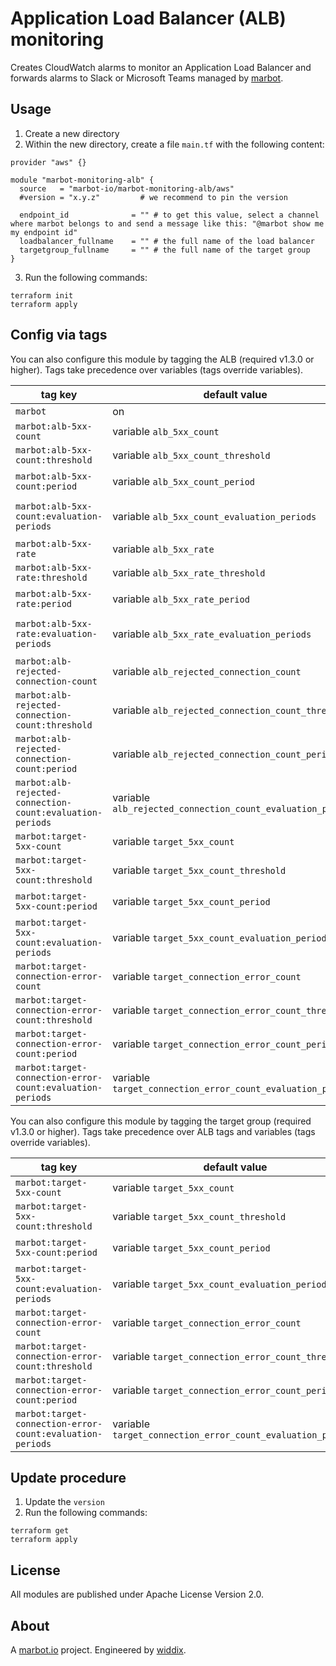 # Application Load Balancer (ALB) monitoring

Creates CloudWatch alarms to monitor an Application Load Balancer and forwards alarms to Slack or Microsoft Teams managed by [marbot](https://marbot.io/).

## Usage

1. Create a new directory
2. Within the new directory, create a file `main.tf` with the following content:
```
provider "aws" {}

module "marbot-monitoring-alb" {
  source   = "marbot-io/marbot-monitoring-alb/aws"
  #version = "x.y.z"         # we recommend to pin the version

  endpoint_id              = "" # to get this value, select a channel where marbot belongs to and send a message like this: "@marbot show me my endpoint id"
  loadbalancer_fullname    = "" # the full name of the load balancer
  targetgroup_fullname     = "" # the full name of the target group
}
```
3. Run the following commands:
```
terraform init
terraform apply
```

## Config via tags

You can also configure this module by tagging the ALB (required v1.3.0 or higher). Tags take precedence over variables (tags override variables).

| tag key                                                   | default value                                               | allowed values                                |
| --------------------------------------------------------- | ----------------------------------------------------------- | --------------------------------------------- |
| `marbot`                                                  | on                                                          | on|off                                        |
| `marbot:alb-5xx-count`                                    | variable `alb_5xx_count`                                    | static|anomaly_detection|off                  |
| `marbot:alb-5xx-count:threshold`                          | variable `alb_5xx_count_threshold`                          | >= 0                                          |
| `marbot:alb-5xx-count:period`                             | variable `alb_5xx_count_period`                             | <= 86400 and multiple of 60                   |
| `marbot:alb-5xx-count:evaluation-periods`                 | variable `alb_5xx_count_evaluation_periods`                 | >= 1 and $period*$evaluation-periods <= 86400 |
| `marbot:alb-5xx-rate`                                     | variable `alb_5xx_rate`                                     | static|off                                    |
| `marbot:alb-5xx-rate:threshold`                           | variable `alb_5xx_rate_threshold`                           | 0-100                                         |
| `marbot:alb-5xx-rate:period`                              | variable `alb_5xx_rate_period`                              | <= 86400 and multiple of 60                   |
| `marbot:alb-5xx-rate:evaluation-periods`                  | variable `alb_5xx_rate_evaluation_periods`                  | >= 1 and $period*$evaluation-periods <= 86400 |
| `marbot:alb-rejected-connection-count`                    | variable `alb_rejected_connection_count`                    | static|off                                    |
| `marbot:alb-rejected-connection-count:threshold`          | variable `alb_rejected_connection_count_threshold`          | >= 0                                          |
| `marbot:alb-rejected-connection-count:period`             | variable `alb_rejected_connection_count_period`             | <= 86400 and multiple of 60                   |
| `marbot:alb-rejected-connection-count:evaluation-periods` | variable `alb_rejected_connection_count_evaluation_periods` | >= 1 and $period*$evaluation-periods <= 86400 |
| `marbot:target-5xx-count`                                 | variable `target_5xx_count`                                 | static|anomaly_detection|off                  |
| `marbot:target-5xx-count:threshold`                       | variable `target_5xx_count_threshold`                       | >= 0                                          |
| `marbot:target-5xx-count:period`                          | variable `target_5xx_count_period`                          | <= 86400 and multiple of 60                   |
| `marbot:target-5xx-count:evaluation-periods`              | variable `target_5xx_count_evaluation_periods`              | >= 1 and $period*$evaluation-periods <= 86400 |
| `marbot:target-connection-error-count`                    | variable `target_connection_error_count`                    | static|off                                    |
| `marbot:target-connection-error-count:threshold`          | variable `target_connection_error_count_threshold`          | >= 0                                          |
| `marbot:target-connection-error-count:period`             | variable `target_connection_error_count_period`             | <= 86400 and multiple of 60                   |
| `marbot:target-connection-error-count:evaluation-periods` | variable `target_connection_error_count_evaluation_periods` | >= 1 and $period*$evaluation-periods <= 86400 |

You can also configure this module by tagging the target group (required v1.3.0 or higher). Tags take precedence over ALB tags and variables (tags override variables).

| tag key                                                   | default value                                               | allowed values                                |
| --------------------------------------------------------- | ----------------------------------------------------------- | --------------------------------------------- |
| `marbot:target-5xx-count`                                 | variable `target_5xx_count`                                 | static|anomaly_detection|off                  |
| `marbot:target-5xx-count:threshold`                       | variable `target_5xx_count_threshold`                       | >= 0                                          |
| `marbot:target-5xx-count:period`                          | variable `target_5xx_count_period`                          | <= 86400 and multiple of 60                   |
| `marbot:target-5xx-count:evaluation-periods`              | variable `target_5xx_count_evaluation_periods`              | >= 1 and $period*$evaluation-periods <= 86400 |
| `marbot:target-connection-error-count`                    | variable `target_connection_error_count`                    | static|off                                    |
| `marbot:target-connection-error-count:threshold`          | variable `target_connection_error_count_threshold`          | >= 0                                          |
| `marbot:target-connection-error-count:period`             | variable `target_connection_error_count_period`             | <= 86400 and multiple of 60                   |
| `marbot:target-connection-error-count:evaluation-periods` | variable `target_connection_error_count_evaluation_periods` | >= 1 and $period*$evaluation-periods <= 86400 |

## Update procedure

1. Update the `version`
2. Run the following commands:
```
terraform get
terraform apply
```

## License
All modules are published under Apache License Version 2.0.

## About
A [marbot.io](https://marbot.io/) project. Engineered by [widdix](https://widdix.net).

